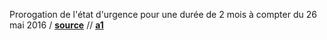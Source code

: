 Prorogation de l'état d'urgence pour une durée de 2 mois à compter du 26 mai 2016
/ **[source](http://www.senat.fr/dossier-legislatif/pjl15-574.html)**
// **[a1](http://www.assemblee-nationale.fr/14/ta/ta0734.asp)**
